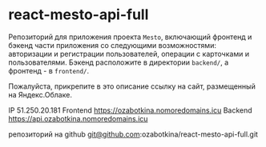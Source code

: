 # react-mesto-api-full
Репозиторий для приложения проекта `Mesto`, включающий фронтенд и бэкенд части приложения со следующими возможностями: авторизации и регистрации пользователей, операции с карточками и пользователями. Бэкенд расположите в директории `backend/`, а фронтенд - в `frontend/`. 
  
Пожалуйста, прикрепите в это описание ссылку на сайт, размещенный на Яндекс.Облаке.

IP 51.250.20.181
Frontend https://ozabotkina.nomoredomains.icu
Backend https://api.ozabotkina.nomoredomains.icu


репозиторий на github 
git@github.com:ozabotkina/react-mesto-api-full.git
